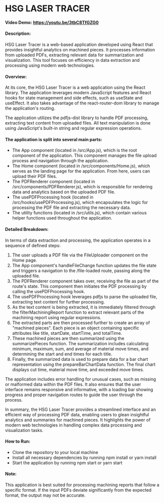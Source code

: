# HSG LASER TRACER

#### Video Demo:  <https://youtu.be/3tbC8TfGZG0>

#### Description:
HSG Laser Tracer is a web-based application developed using React that provides insightful analytics on machined pieces. It processes information from uploaded PDFs, extracting relevant data for summarization and visualization. This tool focuses on efficiency in data extraction and processing using modern web technologies.

#### Overview:
At its core, the HSG Laser Tracer is a web application using the React library. The application leverages modern JavaScript features and React hooks for state management and side effects, such as useState and useEffect. It also takes advantage of the react-router-dom library to manage the application's routing.

The application utilizes the pdfjs-dist library to handle PDF processing, extracting text content from uploaded files. All text manipulation is done using JavaScript's built-in string and regular expression operations.

#### The application is split into several main parts:
- The App component (located in /src/App.js), which is the root component of the application. This component manages the file upload process and navigation through the application.
- The Home component (located in /src/components/Home.js), which serves as the landing page for the application. From here, users can upload their PDF files.
- The PDFRenderer component (located in /src/components/PDFRenderer.js), which is responsible for rendering data and analytics based on the uploaded PDF file.
- The usePDFProcessing hook (located in /src/hooks/usePDFProcessing.js), which encapsulates the logic for processing the PDF file and extracting the necessary data.
- The utility functions (located in /src/utils.js), which contain various helper functions used throughout the application.

#### Detailed Breakdown:
In terms of data extraction and processing, the application operates in a sequence of defined steps:

1. The user uploads a PDF file via the FileUploader component on the Home page.
2. The App component's handleFileChange function updates the file state and triggers a navigation to the /file-loaded route, passing along the uploaded file.
3. The PDFRenderer component takes over, receiving the file as part of the route's state. This component then initiates the PDF processing by calling the usePDFProcessing hook.
4. The usePDFProcessing hook leverages pdfjs to parse the uploaded file, extracting text content for further processing.
5. As the text content is being extracted, it is immediately filtered through the filterMachiningReport function to extract relevant parts of the machining report using regular expressions.
6. The extracted parts are then processed further to create an array of "machined pieces". Each piece is an object containing specific attributes like title, startDate, startTime, and totalTime.
7. These machined pieces are then summarized using the summarizePieces function. The summarization includes calculating minimum, maximum, sum, and average of material move times, and determining the start and end times for each title.
8. Finally, the summarized data is used to prepare data for a bar chart representation using the prepareBarChartData function. The final chart displays cut time, material move time, and exceeded move times.

The application includes error handling for unusual cases, such as missing or malformed data within the PDF files. It also ensures that the user interface remains responsive and informative, with a loading bar showing progress and proper navigation routes to guide the user through the process.

In summary, the HSG Laser Tracer provides a streamlined interface and an efficient way of processing PDF data, enabling users to glean insightful analytics and summaries for machined pieces. It highlights the power of modern web technologies in handling complex data processing and visualization tasks.

#### How to Run:
- Clone the repository to your local machine
- Install all necessary dependencies by running npm install or yarn install
- Start the application by running npm start or yarn start

#### Note:
This application is best suited for processing machining reports that follow a specific format. If the input PDFs deviate significantly from the expected format, the output may not be accurate.